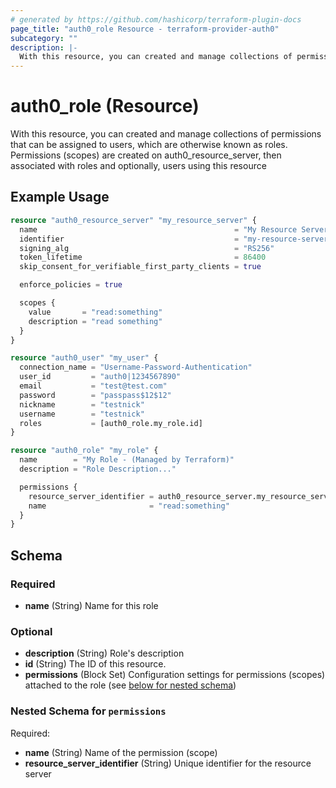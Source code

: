 ```yaml
---
# generated by https://github.com/hashicorp/terraform-plugin-docs
page_title: "auth0_role Resource - terraform-provider-auth0"
subcategory: ""
description: |-
  With this resource, you can created and manage collections of permissions that can be assigned to users, which are otherwise known as roles. Permissions (scopes) are created on auth0resourceserver, then associated with roles and optionally, users using this resource
---
```


# auth0_role (Resource)

With this resource, you can created and manage collections of permissions that can be assigned to users, which are otherwise known as roles. Permissions (scopes) are created on auth0_resource_server, then associated with roles and optionally, users using this resource

## Example Usage

```terraform
resource "auth0_resource_server" "my_resource_server" {
  name                                            = "My Resource Server (Managed by Terraform)"
  identifier                                      = "my-resource-server-identifier"
  signing_alg                                     = "RS256"
  token_lifetime                                  = 86400
  skip_consent_for_verifiable_first_party_clients = true

  enforce_policies = true

  scopes {
    value       = "read:something"
    description = "read something"
  }
}

resource "auth0_user" "my_user" {
  connection_name = "Username-Password-Authentication"
  user_id         = "auth0|1234567890"
  email           = "test@test.com"
  password        = "passpass$12$12"
  nickname        = "testnick"
  username        = "testnick"
  roles           = [auth0_role.my_role.id]
}

resource "auth0_role" "my_role" {
  name        = "My Role - (Managed by Terraform)"
  description = "Role Description..."

  permissions {
    resource_server_identifier = auth0_resource_server.my_resource_server.identifier
    name                       = "read:something"
  }
}
```

<!-- schema generated by tfplugindocs -->
## Schema

### Required

- **name** (String) Name for this role

### Optional

- **description** (String) Role's description
- **id** (String) The ID of this resource.
- **permissions** (Block Set) Configuration settings for permissions (scopes) attached to the role (see [below for nested schema](#nestedblock--permissions))

<a id="nestedblock--permissions"></a>
### Nested Schema for `permissions`

Required:

- **name** (String) Name of the permission (scope)
- **resource_server_identifier** (String) Unique identifier for the resource server


